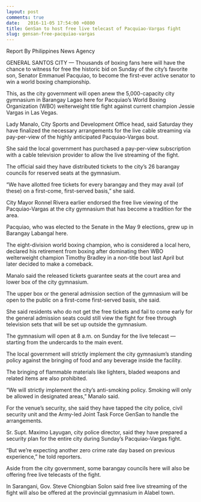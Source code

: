 ```yaml
---
layout: post
comments: true
date:   2016-11-05 17:54:00 +0800
title: GenSan to host free live telecast of Pacquiao-Vargas fight
slug: gensan-free-pacquiao-vargas
---
```


Report By Philippines News Agency

GENERAL SANTOS CITY — Thousands of boxing fans here will have the chance to witness for free the historic bid on Sunday of the city’s favorite son, Senator Emmanuel Pacquiao, to become the first-ever active senator to win a world boxing championship.

This, as the city government will open anew the 5,000-capacity city gymnasium in Barangay Lagao here for Pacquiao’s World Boxing Organization (WBO) welterweight title fight against current champion Jessie Vargas in Las Vegas.

Lady Manalo, City Sports and Development Office head, said Saturday they have finalized the necessary arrangements for the live cable streaming via pay-per-view of the highly anticipated Pacquiao-Vargas bout.

She said the local government has purchased a pay-per-view subscription with a cable television provider to allow the live streaming of the fight.

The official said they have distributed tickets to the city’s 26 barangay councils for reserved seats at the gymnasium.

“We have allotted free tickets for every barangay and they may avail (of these) on a first-come, first-served basis,” she said.

City Mayor Ronnel Rivera earlier endorsed the free live viewing of the Pacquiao-Vargas at the city gymnasium that has become a tradition for the area.

Pacquiao, who was elected to the Senate in the May 9 elections, grew up in Barangay Labangal here.

The eight-division world boxing champion, who is considered a local hero, declared his retirement from boxing after dominating then WBO welterweight champion Timothy Bradley in a non-title bout last April but later decided to make a comeback.

Manalo said the released tickets guarantee seats at the court area and lower box of the city gymnasium.

The upper box or the general admission section of the gymnasium will be open to the public on a first-come first-served basis, she said.

She said residents who do not get the free tickets and fail to come early for the general admission seats could still view the fight for free through television sets that will be set up outside the gymnasium.

The gymnasium will open at 8 a.m. on Sunday for the live telecast — starting from the undercards to the main event.

The local government will strictly implement the city gymnasium’s standing policy against the bringing of food and any beverage inside the facility.

The bringing of flammable materials like lighters, bladed weapons and related items are also prohibited.

“We will strictly implement the city’s anti-smoking policy. Smoking will only be allowed in designated areas,” Manalo said.

For the venue’s security, she said they have tapped the city police, civil security unit and the Army-led Joint Task Force GenSan to handle the arrangements.

Sr. Supt. Maximo Layugan, city police director, said they have prepared a security plan for the entire city during Sunday’s Pacquiao-Vargas fight.

“But we’re expecting another zero crime rate day based on previous experience,” he told reporters.

Aside from the city government, some barangay councils here will also be offering free live telecasts of the fight.

In Sarangani, Gov. Steve Chiongbian Solon said free live streaming of the fight will also be offered at the provincial gymnasium in Alabel town.
